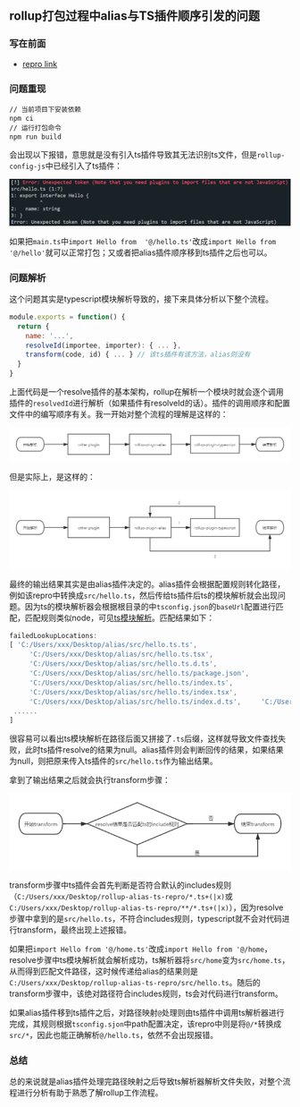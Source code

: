 ## rollup打包过程中alias与TS插件顺序引发的问题

### 写在前面

- [repro link](<https://github.com/Limsanity/rollup-alias-ts-repro>)

### 问题重现

```
// 当前项目下安装依赖
npm ci
// 运行打包命令
npm run build
```

会出现以下报错，意思就是没有引入ts插件导致其无法识别ts文件，但是`rollup-config-js`中已经引入了ts插件：

![](./img/rollup-alias-ts/1.png)

如果把`main.ts`中`import Hello from  '@/hello.ts'`改成`import Hello from  '@/hello'`就可以正常打包；又或者把alias插件顺序移到ts插件之后也可以。

### 问题解析

这个问题其实是typescript模块解析导致的，接下来具体分析以下整个流程。

```js
module.exports = function() {
  return {
    name: '...',
    resolveId(importee, importer): { ... },
    transform(code, id) { ... } // 该ts插件有该方法，alias则没有
  }
}
```

上面代码是一个resolve插件的基本架构，rollup在解析一个模块时就会逐个调用插件的`resolvedId`进行解析（如果插件有resolveId的话）。插件的调用顺序和配置文件中的编写顺序有关。我一开始对整个流程的理解是这样的：

![](./img/rollup-alias-ts/2.png)

但是实际上，是这样的：

![](./img/rollup-alias-ts/3.png)

最终的输出结果其实是由alias插件决定的。alias插件会根据配置规则转化路径，例如该repro中转换成`src/hello.ts`，然后传给ts插件后ts的模块解析就会出现问题。因为ts的模块解析器会根据根目录的中`tsconfig.json`的`baseUrl`配置进行匹配，匹配规则类似node，可见[ts模块解析](<https://www.tslang.cn/docs/handbook/module-resolution.html>)。匹配结果如下：

```js
failedLookupLocations:
[ 'C:/Users/xxx/Desktop/alias/src/hello.ts.ts',
     'C:/Users/xxx/Desktop/alias/src/hello.ts.tsx',
     'C:/Users/xxx/Desktop/alias/src/hello.ts.d.ts',
     'C:/Users/xxx/Desktop/alias/src/hello.ts/package.json',
     'C:/Users/xxx/Desktop/alias/src/hello.ts/index.ts',
     'C:/Users/xxx/Desktop/alias/src/hello.ts/index.tsx',
     'C:/Users/xxx/Desktop/alias/src/hello.ts/index.d.ts',     'C:/Users/xxx/Desktop/alias/src/node_modules/src/hello.ts/package.json',
 ......
]
```

很容易可以看出ts模块解析在路径后面又拼接了`.ts`后缀，这样就导致文件查找失败，此时ts插件resolve的结果为null。alias插件则会判断回传的结果，如果结果为null，则把原来传入ts插件的`src/hello.ts`作为输出结果。

拿到了输出结果之后就会执行transform步骤：

![](./img/rollup-alias-ts/5.png)

transform步骤中ts插件会首先判断是否符合默认的includes规则（`C:/Users/xxx/Desktop/rollup-alias-ts-repro/*.ts+(|x)`或`C:/Users/xxx/Desktop/rollup-alias-ts-repro/**/*.ts+(|x)`），因为resolve步骤中拿到的是`src/hello.ts`，不符合includes规则，typescript就不会对代码进行transform，最终出现上述报错。

如果把`import Hello from '@/home.ts'`改成`import Hello from '@/home`，resolve步骤中ts模块解析就会解析成功，ts解析器将`src/home`变为`src/home.ts`，从而得到匹配文件路径，这时候传递给alias的结果则是`C:/Users/xxx/Desktop/rollup-alias-ts-repro/src/hello.ts`。随后的transform步骤中，该绝对路径符合includes规则，ts会对代码进行transform。

如果alias插件移到ts插件之后，对路径映射`@`处理则由ts插件中调用ts解析器进行完成，其规则根据`tsconfig.sjon`中path配置决定，该repro中则是将`@/*`转换成`src/*`，因此也能正确解析`@/hello.ts`，依然不会出现报错。

### 总结

总的来说就是alias插件处理完路径映射之后导致ts解析器解析文件失败，对整个流程进行分析有助于熟悉了解rollup工作流程。
